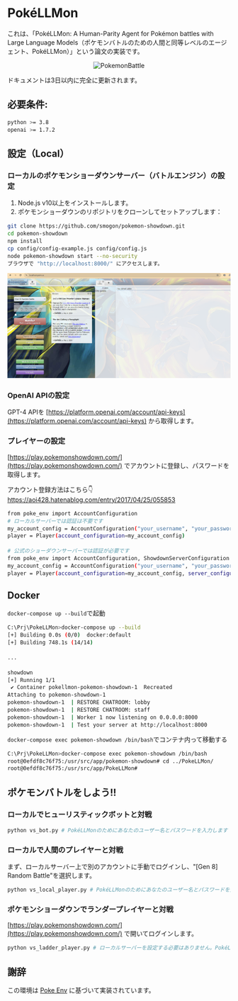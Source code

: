 # PokéLLMon

これは、「PokéLLMon: A Human-Parity Agent for Pokémon battles with Large Language Models（ポケモンバトルのための人間と同等レベルのエージェント、PokéLLMon）」という論文の実装です。<div align="center">
  <img src="./resource/LLM_attrition_strategy.gif" alt="PokemonBattle">
</div>

ドキュメントは3日以内に完全に更新されます。
## 必要条件:

```sh
python >= 3.8
openai >= 1.7.2
```


## 設定（Local）
### ローカルのポケモンショーダウンサーバー（バトルエンジン）の設定
1. Node.js v10以上をインストールします。
2. ポケモンショーダウンのリポジトリをクローンしてセットアップします：

```sh
git clone https://github.com/smogon/pokemon-showdown.git
cd pokemon-showdown
npm install
cp config/config-example.js config/config.js
node pokemon-showdown start --no-security
ブラウザで "http://localhost:8000/" にアクセスします。
```

![](doc\pokemon-showdown.png)

### OpenAI APIの設定

GPT-4 APIを [https://platform.openai.com/account/api-keys](https://platform.openai.com/account/api-keys)  から取得します。
### プレイヤーの設定

[https://play.pokemonshowdown.com/](https://play.pokemonshowdown.com/)  でアカウントに登録し、パスワードを取得します。

アカウント登録方法はこちら👇
https://aoi428.hatenablog.com/entry/2017/04/25/055853


```sh
from poke_env import AccountConfiguration
# ローカルサーバーでは認証は不要です
my_account_config = AccountConfiguration("your_username", "your_password")
player = Player(account_configuration=my_account_config)

# 公式のショーダウンサーバーでは認証が必要です
from poke_env import AccountConfiguration, ShowdownServerConfiguration
my_account_config = AccountConfiguration("your_username", "your_password")
player = Player(account_configuration=my_account_config, server_configuration=ShowdownServerConfiguration)
```

## Docker

`docker-compose up --build`で起動

```bash
C:\Prj\PokeLLMon>docker-compose up --build
[+] Building 0.0s (0/0)  docker:default
[+] Building 748.1s (14/14) 

...

showdown                                                                                                                  0.0s
[+] Running 1/1
 ✔ Container pokellmon-pokemon-showdown-1  Recreated                                                                                                                           2.1s
Attaching to pokemon-showdown-1
pokemon-showdown-1  | RESTORE CHATROOM: lobby
pokemon-showdown-1  | RESTORE CHATROOM: staff
pokemon-showdown-1  | Worker 1 now listening on 0.0.0.0:8000
pokemon-showdown-1  | Test your server at http://localhost:8000

```

`docker-compose exec pokemon-showdown /bin/bash`でコンテナ内って移動する

```bash
C:\Prj\PokeLLMon>docker-compose exec pokemon-showdown /bin/bash
root@0efdf8c76f75:/usr/src/app/pokemon-showdown# cd ../PokeLLMon/
root@0efdf8c76f75:/usr/src/app/PokeLLMon#
```



## ポケモンバトルをしよう!!
### ローカルでヒューリスティックボットと対戦

```sh
python vs_bot.py # PokéLLMonのためにあなたのユーザー名とパスワードを入力します
```


### ローカルで人間のプレイヤーと対戦

まず、ローカルサーバー上で別のアカウントに手動でログインし、"[Gen 8] Random Battle"を選択します。

```sh
python vs_local_player.py # PokéLLMonのためにあなたのユーザー名とパスワードを入力します
```


### ポケモンショーダウンでランダープレイヤーと対戦

[https://play.pokemonshowdown.com/](https://play.pokemonshowdown.com/)  で開いてログインします。

```sh
python vs_ladder_player.py # ローカルサーバーを設定する必要はありません。PokéLLMonのためにあなたのユーザー名とパスワードを入力します。
```


## 謝辞

この環境は [Poke Env](https://github.com/hsahovic/poke-env)  に基づいて実装されています。
